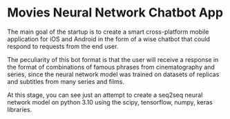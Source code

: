 # Movies Neural Network Chatbot App

The main goal of the startup is to create a smart cross-platform mobile application for iOS and Android in the form of a wise chatbot that could respond to requests from the end user.

The peculiarity of this bot format is that the user will receive a response in the format of combinations of famous phrases from cinematography and series, since the neural network model was trained on datasets of replicas and subtitles from many series and films.

At this stage, you can see just an attempt to create a seq2seq neural network model on python 3.10 using the scipy, tensorflow, numpy, keras libraries.
